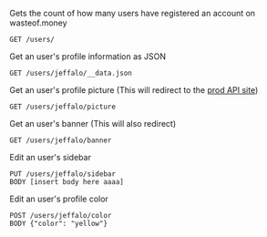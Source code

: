 Gets the count of how many users have registered an account on wasteof.money
```
GET /users/
```

Get an user's profile information as JSON
```
GET /users/jeffalo/__data.json
```

Get an user's profile picture (This will redirect to the [prod API site](https://api.wasteof.money))
```
GET /users/jeffalo/picture
```

Get an user's banner (This will also redirect)
```
GET /users/jeffalo/banner
```

Edit an user's sidebar
```
PUT /users/jeffalo/sidebar
BODY [insert body here aaaa]
```

Edit an user's profile color
```
POST /users/jeffalo/color
BODY {"color": "yellow"}
```
